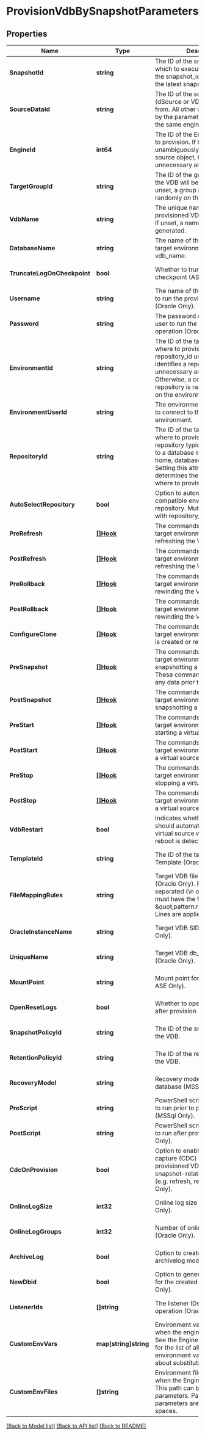 # ProvisionVdbBySnapshotParameters

## Properties
Name | Type | Description | Notes
------------ | ------------- | ------------- | -------------
**SnapshotId** | **string** | The ID of the snapshot from which to execute the operation. If the snapshot_id is not, selects the latest snapshot. | [optional] [default to null]
**SourceDataId** | **string** | The ID of the source object (dSource or VDB) to provision from. All other objects referenced by the parameters must live on the same engine as the source. | [optional] [default to null]
**EngineId** | **int64** | The ID of the Engine onto which to provision. If the source ID unambiguously identifies a source object, this parameter is unnecessary and ignored. | [optional] [default to null]
**TargetGroupId** | **string** | The ID of the group into which the VDB will be provisioned. If unset, a group is selected randomly on the Engine. | [optional] [default to null]
**VdbName** | **string** | The unique name of the provisioned VDB within a group. If unset, a name is randomly generated. | [optional] [default to null]
**DatabaseName** | **string** | The name of the database on the target environment. Defaults to vdb_name. | [optional] [default to null]
**TruncateLogOnCheckpoint** | **bool** | Whether to truncate log on checkpoint (ASE only). | [optional] [default to null]
**Username** | **string** | The name of the privileged user to run the provision operation (Oracle Only). | [optional] [default to null]
**Password** | **string** | The password of the privileged user to run the provision operation (Oracle Only). | [optional] [default to null]
**EnvironmentId** | **string** | The ID of the target environment where to provision the VDB. If repository_id unambigously identifies a repository, this is unnecessary and ignored. Otherwise, a compatible repository is randomly selected on the environment. | [optional] [default to null]
**EnvironmentUserId** | **string** | The environment user ID to use to connect to the target environment. | [optional] [default to null]
**RepositoryId** | **string** | The ID of the target repository where to provision the VDB. A repository typically corresponds to a database installation (Oracle home, database instance, ...). Setting this attribute implicitly determines the environment where to provision the VDB. | [optional] [default to null]
**AutoSelectRepository** | **bool** | Option to automatically select a compatible environment and repository. Mutually exclusive with repository_id. | [optional] [default to null]
**PreRefresh** | [**[]Hook**](Hook.md) | The commands to execute on the target environment before refreshing the VDB. | [optional] [default to null]
**PostRefresh** | [**[]Hook**](Hook.md) | The commands to execute on the target environment after refreshing the VDB. | [optional] [default to null]
**PreRollback** | [**[]Hook**](Hook.md) | The commands to execute on the target environment before rewinding the VDB. | [optional] [default to null]
**PostRollback** | [**[]Hook**](Hook.md) | The commands to execute on the target environment after rewinding the VDB. | [optional] [default to null]
**ConfigureClone** | [**[]Hook**](Hook.md) | The commands to execute on the target environment when the VDB is created or refreshed. | [optional] [default to null]
**PreSnapshot** | [**[]Hook**](Hook.md) | The commands to execute on the target environment before snapshotting a virtual source. These commands can quiesce any data prior to snapshotting. | [optional] [default to null]
**PostSnapshot** | [**[]Hook**](Hook.md) | The commands to execute on the target environment after snapshotting a virtual source. | [optional] [default to null]
**PreStart** | [**[]Hook**](Hook.md) | The commands to execute on the target environment before starting a virtual source. | [optional] [default to null]
**PostStart** | [**[]Hook**](Hook.md) | The commands to execute on the target environment after starting a virtual source. | [optional] [default to null]
**PreStop** | [**[]Hook**](Hook.md) | The commands to execute on the target environment before stopping a virtual source. | [optional] [default to null]
**PostStop** | [**[]Hook**](Hook.md) | The commands to execute on the target environment after stopping a virtual source. | [optional] [default to null]
**VdbRestart** | **bool** | Indicates whether the Engine should automatically restart this virtual source when target host reboot is detected. | [optional] [default to null]
**TemplateId** | **string** | The ID of the target VDB Template (Oracle Only). | [optional] [default to null]
**FileMappingRules** | **string** | Target VDB file mapping rules (Oracle Only). Rules must be line separated (\\n or \\r) and each line must have the format \&quot;pattern:replacement\&quot;. Lines are applied in order. | [optional] [default to null]
**OracleInstanceName** | **string** | Target VDB SID name (Oracle Only). | [optional] [default to null]
**UniqueName** | **string** | Target VDB db_unique_name (Oracle Only). | [optional] [default to null]
**MountPoint** | **string** | Mount point for the VDB (Oracle, ASE Only). | [optional] [default to null]
**OpenResetLogs** | **bool** | Whether to open the database after provision (Oracle Only). | [optional] [default to null]
**SnapshotPolicyId** | **string** | The ID of the snapshot policy for the VDB. | [optional] [default to null]
**RetentionPolicyId** | **string** | The ID of the retention policy for the VDB. | [optional] [default to null]
**RecoveryModel** | **string** | Recovery model of the source database (MSSql Only). | [optional] [default to null]
**PreScript** | **string** | PowerShell script or executable to run prior to provisioning (MSSql Only). | [optional] [default to null]
**PostScript** | **string** | PowerShell script or executable to run after provisioning (MSSql Only). | [optional] [default to null]
**CdcOnProvision** | **bool** | Option to enable change data capture (CDC) on both the provisioned VDB and subsequent snapshot-related operations (e.g. refresh, rewind) (MSSql Only). | [optional] [default to null]
**OnlineLogSize** | **int32** | Online log size in MB (Oracle Only). | [optional] [default to null]
**OnlineLogGroups** | **int32** | Number of online log groups (Oracle Only). | [optional] [default to null]
**ArchiveLog** | **bool** | Option to create a VDB in archivelog mode (Oracle Only). | [optional] [default to null]
**NewDbid** | **bool** | Option to generate a new DB ID for the created VDB (Oracle Only). | [optional] [default to null]
**ListenerIds** | **[]string** | The listener IDs for this provision operation (Oracle Only). | [optional] [default to null]
**CustomEnvVars** | **map[string]string** | Environment variable to be set when the engine creates a VDB. See the Engine documentation for the list of allowed/denied environment variables and rules about substitution. | [optional] [default to null]
**CustomEnvFiles** | **[]string** | Environment files to be sourced when the Engine creates a VDB. This path can be followed by parameters. Paths and parameters are separated by spaces. | [optional] [default to null]

[[Back to Model list]](../README.md#documentation-for-models) [[Back to API list]](../README.md#documentation-for-api-endpoints) [[Back to README]](../README.md)

